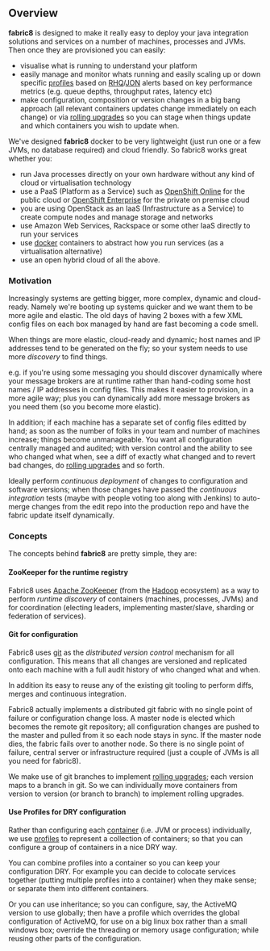 ## Overview

**fabric8** is designed to make it really easy to deploy your java integration solutions and services on a number of machines, processes and JVMs. Then once they are provisioned you can easily:

* visualise what is running to understand your platform
* easily manage and monitor whats running and easily scaling up or down specific [profiles](#/site/book/doc/index.md?chapter=profiles_md) based on [RHQ](http://www.jboss.org/rhq)/[JON](http://www.redhat.com/products/jbossenterprisemiddleware/operations-network/) alerts based on key performance metrics (e.g. queue depths, throughput rates, latency etc)
* make configuration, composition or version changes in a big bang approach (all relevant containers updates change immediately on each change) or via [rolling upgrades](#/site/book/doc/index.md?chapter=rollingUpgrade_md) so you can stage when things update and which containers you wish to update when.

We've designed **fabric8** docker to be very lightweight (just run one or a few JVMs, no database required) and cloud friendly. So fabric8 works great whether you:

* run Java processes directly on your own hardware without any kind of cloud or virtualisation technology
* use a PaaS (Platform as a Service) such as <a href="https://www.openshift.com/products/online">OpenShift Online</a> for the public cloud or <a href="https://www.openshift.com/products/enterprise">OpenShift Enterprise</a> for the private on premise cloud
* you are using OpenStack as an IaaS (Infrastructure as a Service) to create compute nodes and manage storage and networks
* use Amazon Web Services, Rackspace or some other IaaS directly to run your services
* use [docker](http://docker.io/) containers to abstract how you run services (as a virtualisation alternative)
* use an open hybrid cloud of all the above.

### Motivation

Increasingly systems are getting bigger, more complex, dynamic and cloud-ready. Namely we're booting up systems quicker and we want them to be more agile and elastic. The old days of having 2 boxes with a few XML config files on each box managed by hand are fast becoming a code smell.

When things are more elastic, cloud-ready and dynamic; host names and IP addresses tend to be generated on the fly; so your system needs to use more _discovery_ to find things.

e.g. if you're using some messaging you should discover dynamically where your message brokers are at runtime rather than hand-coding some host names / IP addresses in config files. This makes it easier to provision, in a more agile way; plus you can dynamically add more message brokers as you need them (so you become more elastic).

In addition; if each machine has a separate set of config files editted by hand; as soon as the number of folks in your team and number of machines increase; things become unmanageable. You want all configuration centrally managed and audited; with version control and the ability to see who changed what when, see a diff of exactly what changed and to revert bad changes, do [rolling upgrades](#/site/book/doc/index.md?chapter=rollingUpgrade_md) and so forth.

Ideally perform _continuous deployment_ of changes to configuration and software versions; when those changes have passed the _continuous integration_ tests (maybe with people voting too along with Jenkins) to auto-merge changes from the edit repo into the production repo and have the fabric update itself dynamically.

### Concepts

The concepts behind **fabric8** are pretty simple, they are:

#### ZooKeeper for the runtime registry

Fabric8 uses [Apache ZooKeeper](http://zookeeeper.apache.org/) (from the [Hadoop](http://hadoop.apache.org/) ecosystem) as a way to perform _runtime discovery_ of containers (machines, processes, JVMs) and for coordination (electing leaders, implementing master/slave, sharding or federation of services).

#### Git for configuration

Fabric8 uses [git](http://git-scm.com/) as the _distributed version control_ mechanism for all configuration.  This means that all changes are versioned and replicated onto each machine with a full audit history of who changed what and when.

In addition its easy to reuse any of the existing git tooling to perform diffs, merges and continuous integration.

Fabric8 actually implements a distributed git fabric with no single point of failure or configuration change loss. A master node is elected which becomes the remote git repository; all configuration changes are pushed to the master and pulled from it so each node stays in sync. If the master node dies, the fabric fails over to another node. So there is no single point of failure, central server or infrastructure required (just a couple of JVMs is all you need for fabric8).

We make use of git branches to implement [rolling upgrades](#/site/book/doc/index.md?chapter=rollingUpgrade_md); each version maps to a branch in git. So we can individually move containers from version to version (or branch to branch) to implement rolling upgrades.

#### Use Profiles for DRY configuration

Rather than configuring each [container](#/site/book/doc/index.md?chapter=agent_md) (i.e. JVM or process) individually, we use [profiles](#/site/book/doc/index.md?chapter=profiles_md) to represent a collection of containers; so that you can configure a group of containers in a nice DRY way.

You can combine profiles into a container so you can keep your configuration DRY. For example you can decide to colocate services together (putting multiple profiles into a container) when they make sense; or separate them into different containers.

Or you can use inheritance; so you can configure, say, the ActiveMQ version to use globally; then have a profile which overrides the global configuration of ActiveMQ, for use on a big linux box rather than a small windows box; override the threading or memory usage configuration; while reusing other parts of the configuration.

